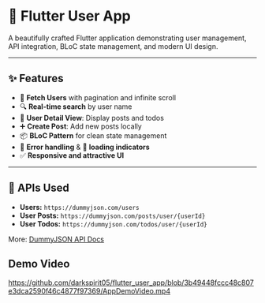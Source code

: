 # 🌟 Flutter User App

A beautifully crafted Flutter application demonstrating user management, API integration, BLoC state management, and modern UI design.

---

## ✨ Features

- 🔄 **Fetch Users** with pagination and infinite scroll
- 🔍 **Real-time search** by user name
- 👤 **User Detail View**: Display posts and todos
- ➕ **Create Post**: Add new posts locally
- 📦 **BLoC Pattern** for clean state management
- 🚫 **Error handling** & 💬 **loading indicators**
- ✅ **Responsive and attractive UI**

---

## 🔗 APIs Used

- **Users:** `https://dummyjson.com/users`
- **User Posts:** `https://dummyjson.com/posts/user/{userId}`
- **User Todos:** `https://dummyjson.com/todos/user/{userId}`

More: [DummyJSON API Docs](https://dummyjson.com/docs)

## Demo Video
https://github.com/darkspirit05/flutter_user_app/blob/3b49448fccc48c807e3dca2590f46c4877f97369/AppDemoVideo.mp4
